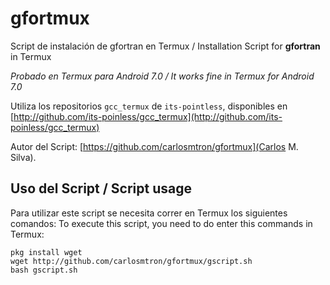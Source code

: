 # gfortmux
Script de instalación de gfortran en Termux / Installation Script for **gfortran** in Termux

_Probado en Termux para Android 7.0 / It works fine in Termux for Android 7.0_

Utiliza los repositorios `gcc_termux` de `its-pointless`,
disponibles en [http://github.com/its-poinless/gcc_termux](http://github.com/its-poinless/gcc_termux)

Autor del Script: [https://github.com/carlosmtron/gfortmux](Carlos M. Silva).



## Uso del Script / Script usage
Para utilizar este script se necesita correr en Termux los siguientes comandos:
To execute this script, you need to do enter this commands in Termux:
~~~~
pkg install wget
wget http://github.com/carlosmtron/gfortmux/gscript.sh
bash gscript.sh
~~~~

